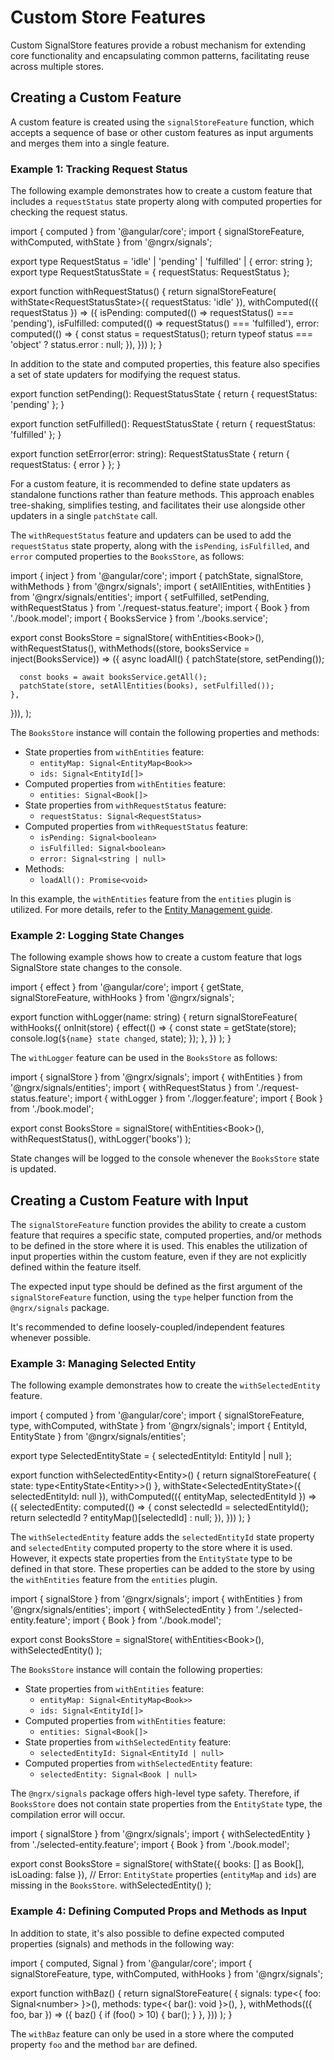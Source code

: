 # Custom Store Features

Custom SignalStore features provide a robust mechanism for extending core functionality and encapsulating common patterns, facilitating reuse across multiple stores.

## Creating a Custom Feature

A custom feature is created using the `signalStoreFeature` function, which accepts a sequence of base or other custom features as input arguments and merges them into a single feature.

### Example 1: Tracking Request Status

The following example demonstrates how to create a custom feature that includes a `requestStatus` state property along with computed properties for checking the request status.

<code-example header="request-status.feature.ts">

import { computed } from '@angular/core';
import { signalStoreFeature, withComputed, withState } from '@ngrx/signals';

export type RequestStatus = 'idle' | 'pending' | 'fulfilled' | { error: string };
export type RequestStatusState = { requestStatus: RequestStatus };

export function withRequestStatus() {
  return signalStoreFeature(
    withState&lt;RequestStatusState&gt;({ requestStatus: 'idle' }),
    withComputed(({ requestStatus }) => ({
      isPending: computed(() => requestStatus() === 'pending'),
      isFulfilled: computed(() => requestStatus() === 'fulfilled'),
      error: computed(() => {
        const status = requestStatus();
        return typeof status === 'object' ? status.error : null;
      }),
    }))
  );
}

</code-example>

In addition to the state and computed properties, this feature also specifies a set of state updaters for modifying the request status.

<code-example header="request-status.feature.ts">

export function setPending(): RequestStatusState {
  return { requestStatus: 'pending' };
}

export function setFulfilled(): RequestStatusState {
  return { requestStatus: 'fulfilled' };
}

export function setError(error: string): RequestStatusState {
  return { requestStatus: { error } };
}

</code-example>

<div class="alert is-important">

For a custom feature, it is recommended to define state updaters as standalone functions rather than feature methods. This approach enables tree-shaking, simplifies testing, and facilitates their use alongside other updaters in a single `patchState` call.

</div>

The `withRequestStatus` feature and updaters can be used to add the `requestStatus` state property, along with the `isPending`, `isFulfilled`, and `error` computed properties to the `BooksStore`, as follows:

<code-example header="books.store.ts">

import { inject } from '@angular/core';
import { patchState, signalStore, withMethods } from '@ngrx/signals';
import { setAllEntities, withEntities } from '@ngrx/signals/entities';
import { setFulfilled, setPending, withRequestStatus } from './request-status.feature';
import { Book } from './book.model';
import { BooksService } from './books.service';

export const BooksStore = signalStore(
  withEntities&lt;Book&gt;(),
  withRequestStatus(),
  withMethods((store, booksService = inject(BooksService)) => ({
    async loadAll() {
      patchState(store, setPending());

      const books = await booksService.getAll();
      patchState(store, setAllEntities(books), setFulfilled());
    },
  })),
);

</code-example>

The `BooksStore` instance will contain the following properties and methods:

- State properties from `withEntities` feature:
  - `entityMap: Signal<EntityMap<Book>>`
  - `ids: Signal<EntityId[]>`
- Computed properties from `withEntities` feature:
  - `entities: Signal<Book[]>`
- State properties from `withRequestStatus` feature:
  - `requestStatus: Signal<RequestStatus>`
- Computed properties from `withRequestStatus` feature:
  - `isPending: Signal<boolean>`
  - `isFulfilled: Signal<boolean>`
  - `error: Signal<string | null>`
- Methods:
  - `loadAll(): Promise<void>`

<div class="alert is-helpful">

In this example, the `withEntities` feature from the `entities` plugin is utilized.
For more details, refer to the [Entity Management guide](guide/signals/signal-store/entity-management).

</div>

### Example 2: Logging State Changes

The following example shows how to create a custom feature that logs SignalStore state changes to the console.

<code-example header="logger.feature.ts">

import { effect } from '@angular/core';
import { getState, signalStoreFeature, withHooks } from '@ngrx/signals';

export function withLogger(name: string) {
  return signalStoreFeature(
    withHooks({
      onInit(store) {
        effect(() => {
          const state = getState(store);
          console.log(`${name} state changed`, state);
        });
      },
    })
  );
}

</code-example>

The `withLogger` feature can be used in the `BooksStore` as follows:

<code-example header="books.store.ts">

import { signalStore } from '@ngrx/signals';
import { withEntities } from '@ngrx/signals/entities';
import { withRequestStatus } from './request-status.feature';
import { withLogger } from './logger.feature';
import { Book } from './book.model';

export const BooksStore = signalStore(
  withEntities&lt;Book&gt;(),
  withRequestStatus(),
  withLogger('books')
);

</code-example>

State changes will be logged to the console whenever the `BooksStore` state is updated.

## Creating a Custom Feature with Input

The `signalStoreFeature` function provides the ability to create a custom feature that requires a specific state, computed properties, and/or methods to be defined in the store where it is used.
This enables the utilization of input properties within the custom feature, even if they are not explicitly defined within the feature itself.

The expected input type should be defined as the first argument of the `signalStoreFeature` function, using the `type` helper function from the `@ngrx/signals` package.

<div class="alert is-important">

It's recommended to define loosely-coupled/independent features whenever possible.

</div>

### Example 3: Managing Selected Entity

The following example demonstrates how to create the `withSelectedEntity` feature.

<code-example header="selected-entity.feature.ts">

import { computed } from '@angular/core';
import { signalStoreFeature, type, withComputed, withState } from '@ngrx/signals';
import { EntityId, EntityState } from '@ngrx/signals/entities';

export type SelectedEntityState = { selectedEntityId: EntityId | null };

export function withSelectedEntity&lt;Entity&gt;() {
  return signalStoreFeature(
    { state: type&lt;EntityState&lt;Entity&gt;&gt;() },
    withState&lt;SelectedEntityState&gt;({ selectedEntityId: null }),
    withComputed(({ entityMap, selectedEntityId }) => ({
      selectedEntity: computed(() => {
        const selectedId = selectedEntityId();
        return selectedId ? entityMap()[selectedId] : null;
      }),
    }))
  );
}

</code-example>

The `withSelectedEntity` feature adds the `selectedEntityId` state property and `selectedEntity` computed property to the store where it is used.
However, it expects state properties from the `EntityState` type to be defined in that store.
These properties can be added to the store by using the `withEntities` feature from the `entities` plugin.

<code-example header="books.store.ts">

import { signalStore } from '@ngrx/signals';
import { withEntities } from '@ngrx/signals/entities';
import { withSelectedEntity } from './selected-entity.feature';
import { Book } from './book.model';

export const BooksStore = signalStore(
  withEntities&lt;Book&gt;(),
  withSelectedEntity()
);

</code-example>

The `BooksStore` instance will contain the following properties:

- State properties from `withEntities` feature:
  - `entityMap: Signal<EntityMap<Book>>`
  - `ids: Signal<EntityId[]>`
- Computed properties from `withEntities` feature:
  - `entities: Signal<Book[]>`
- State properties from `withSelectedEntity` feature:
  - `selectedEntityId: Signal<EntityId | null>`
- Computed properties from `withSelectedEntity` feature:
  - `selectedEntity: Signal<Book | null>`

The `@ngrx/signals` package offers high-level type safety.
Therefore, if `BooksStore` does not contain state properties from the `EntityState` type, the compilation error will occur.

<code-example header="books.store.ts">

import { signalStore } from '@ngrx/signals';
import { withSelectedEntity } from './selected-entity.feature';
import { Book } from './book.model';

export const BooksStore = signalStore(
  withState({ books: [] as Book[], isLoading: false }),
  // Error: `EntityState` properties (`entityMap` and `ids`) are missing in the `BooksStore`.
  withSelectedEntity()
);

</code-example>

### Example 4: Defining Computed Props and Methods as Input

In addition to state, it's also possible to define expected computed properties (signals) and methods in the following way:

<code-example header="baz.feature.ts">

import { computed, Signal } from '@angular/core';
import { signalStoreFeature, type, withComputed, withHooks } from '@ngrx/signals';

export function withBaz() {
  return signalStoreFeature(
    {
      signals: type&lt;{ foo: Signal&lt;number> }&gt;(),
      methods: type&lt;{ bar(): void }&gt;(),
    },
    withMethods(({ foo, bar }) => ({
      baz() {
        if (foo() > 10) {
          bar();
        }
      },
    }))
  );
}

</code-example>

The `withBaz` feature can only be used in a store where the computed property `foo` and the method `bar` are defined. 
